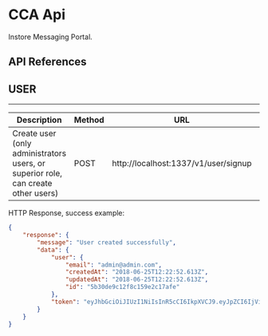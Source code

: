 # CCA Api #

Instore Messaging Portal.

## API References ##

## **USER**
___


|Description    |Method |URL    |Parameters   |Body |Header |
|---------------|-------|-------|-------------|-----|-------|
|Create user (only administrators users, or superior role, can create other users)  |POST   |http://localhost:1337/v1/user/signup   |   |email, password, confirmPassword   |`Authorization bearer <token>` |

HTTP Response, success example:
```json
{
    "response": {
        "message": "User created successfully",
        "data": {
            "user": {
                "email": "admin@admin.com",
                "createdAt": "2018-06-25T12:22:52.613Z",
                "updatedAt": "2018-06-25T12:22:52.613Z",
                "id": "5b30de9c12f8c159e2c17afe"
            },
            "token": "eyJhbGciOiJIUzI1NiIsInR5cCI6IkpXVCJ9.eyJpZCI6IjViMzBkZTljMTJmOGMxNTllMmMxN2FmZSIsImlhdCI6MTUyOTkyOTM3MiwiZXhwIjoxNTI5OTQwMTcyfQ.TWE4AYVsT8zTMr5Mn-YtBGyrg4Y-IHyd5T0g05MELGQ"
        }
    }
}